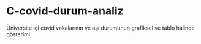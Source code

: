 # C-covid-durum-analiz
Üniversite içi covid vakalarının ve aşı durumunun grafiksel ve tablo halinde gösterimi.
